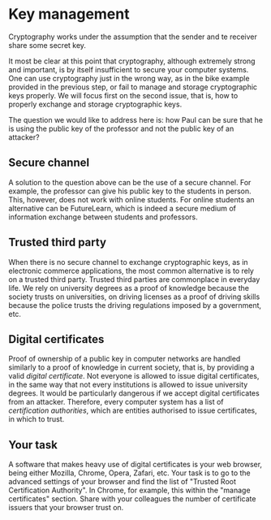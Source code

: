 # Key management

Cryptography works under the assumption that the sender and te receiver share some secret key. 

It most be clear at this point that cryptography, although extremely strong and important, is by itself insufficient to secure your computer systems. One can use cryptography just in the wrong way, as in the bike example provided in the previous step, or fail to manage and storage cryptographic keys properly. 
We will focus first on the second issue, that is, how to properly exchange and storage cryptographic keys. 

The question we would like to address here is: how Paul can be sure that he is using the public key of the professor and not the public key of an attacker? 

## Secure channel

A solution to the question above can be the use of a secure channel. For example, the professor can give his public key to the students in person. This, however, does not work with online students. For online students an alternative can be FutureLearn, which is indeed a secure medium of information exchange between students and professors. 

## Trusted third party

When there is no secure channel to exchange cryptographic keys, as in electronic commerce applications, the most common alternative is to rely on a trusted third party. Trusted third parties are commonplace in everyday life. We rely on university degrees as a proof of knowledge because the society trusts on universities, on driving licenses as a proof of driving skills because the police trusts the driving regulations imposed by a government, etc. 

## Digital certificates

Proof of ownership of a public key in computer networks are handled similarly to a proof of knowledge in current society, that is, by providing a valid *digital certificate*. 
Not everyone is allowed to issue digital certificates, in the same way that not every institutions is allowed to issue university degrees. It would be particularly dangerous if we accept digital certificates from an attacker. Therefore, every computer system has a list of *certification authorities*, which are entities authorised to issue certificates, in which to trust. 

## Your task

A software that makes heavy use of digital certificates is your web browser, being either Mozilla, Chrome, Opera, Zafari, etc. Your task is to go to the advanced settings of your browser and find the list of "Trusted Root Certification Authority". In Chrome, for example, this within the "manage certificates" section. Share with your colleagues the number of certificate issuers that your browser trust on. 

